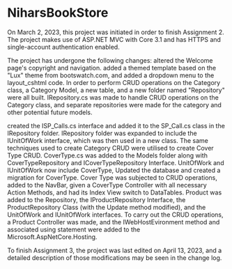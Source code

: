 # NiharsBookStore

On March 2, 2023, this project was initiated in order to finish Assignment 2. The project makes use of ASP.NET MVC with Core 3.1 and has HTTPS and single-account authentication enabled.

The project has undergone the following changes:
altered the Welcome page's copyright and navigation.
added a themed template based on the "Lux" theme from bootswatch.com, and added a dropdown menu to the layout_cshtml code.
In order to perform CRUD operations on the Category class, a Category Model, a new table, and a new folder named "Repository" were all built.
IRepository.cs was made to handle CRUD operations on the Category class, and separate repositories were made for the category and other potential future models.

created the ISP_Calls.cs interface and added it to the SP_Call.cs class in the IRepository folder.
IRepository folder was expanded to include the IUnitOfWork interface, which was then used in a new class.
The same techniques used to create Category CRUD were utilised to create Cover Type CRUD. CoverType.cs was added to the Models folder along with CoverTypeRepository and ICoverTypeRepository Interface.
UnitOfWork and IUnitOfWork now include CoverType, Updated the database and created a migration for CoverType.
Cover Type was subjected to CRUD operations, added to the NavBar, given a CoverType Controller with all necessary Action Methods, and had its Index View switch to DataTables.
Product was added to the Repository, the IProductRepository Interface, the ProductRepository Class (with the Update method modified), and the UnitOfWork and IUnitOfWork interfaces.
To carry out the CRUD operations, a Product Controller was made, and the IWebHostEvironment method and associated using statement were added to the Microsoft.AspNetCore.Hosting.

To finish Assignment 3, the project was last edited on April 13, 2023, and a detailed description of those modifications may be seen in the change log.
